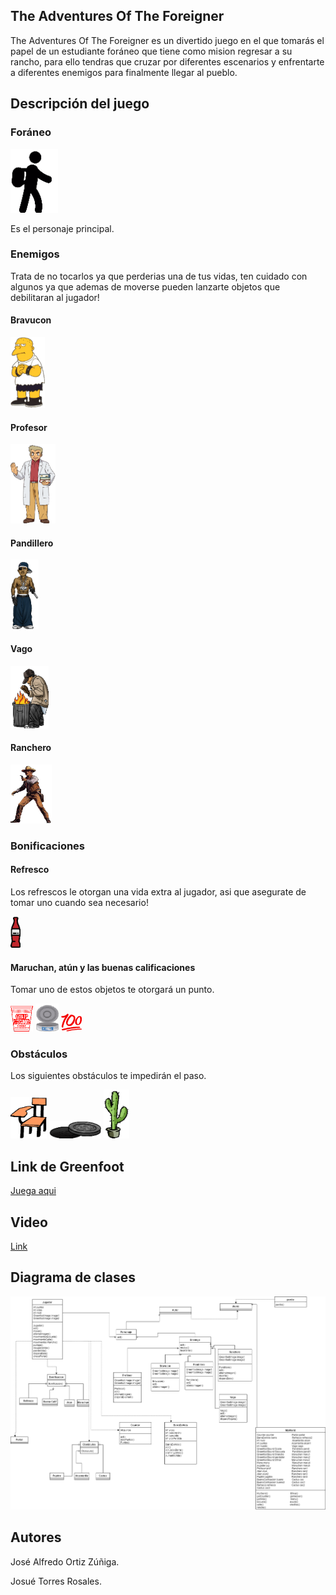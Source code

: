 ## The Adventures Of The Foreigner

The Adventures Of The Foreigner es un divertido juego en el que tomarás el papel de un estudiante foráneo que tiene como mision regresar a su rancho, para ello tendras que cruzar por diferentes escenarios y enfrentarte a diferentes enemigos para finalmente llegar al pueblo.

## Descripción del juego

### Foráneo

<img src = "https://raw.githubusercontent.com/objetos-inter2018/Adventures_Foreigner/master/juego/images/foraneo.png" />

Es el personaje principal.

### Enemigos

Trata de no tocarlos ya que perderias una de tus vidas, ten cuidado con algunos ya que ademas de moverse pueden lanzarte objetos que debilitaran al jugador! 

#### Bravucon

<img src = "https://raw.githubusercontent.com/objetos-inter2018/Adventures_Foreigner/master/juego/images/Bravucon.png" />

#### Profesor

<img src = "https://raw.githubusercontent.com/objetos-inter2018/Adventures_Foreigner/master/juego/images/Profesor_Oak_(XY).png" />

#### Pandillero

<img src = "https://raw.githubusercontent.com/objetos-inter2018/Adventures_Foreigner/master/juego/images/pandillero.png" />

#### Vago

<img src = "https://raw.githubusercontent.com/objetos-inter2018/Adventures_Foreigner/master/juego/images/vago2.png" />

#### Ranchero

<img src = "https://raw.githubusercontent.com/objetos-inter2018/Adventures_Foreigner/master/juego/images/Western-26%20-%20copia2.png" />

### Bonificaciones

#### Refresco

Los refrescos le otorgan una vida extra al jugador, asi que asegurate de tomar uno cuando sea necesario!

<img src = "https://raw.githubusercontent.com/objetos-inter2018/Adventures_Foreigner/master/juego/images/184470.png" />

#### Maruchan, atún y las buenas calificaciones

Tomar uno de estos objetos te otorgará un punto.

<img src = "https://raw.githubusercontent.com/objetos-inter2018/Adventures_Foreigner/master/juego/images/maruchan3.png" />

<img src = "https://raw.githubusercontent.com/objetos-inter2018/Adventures_Foreigner/master/juego/images/atun.png" />

<img src = "https://raw.githubusercontent.com/objetos-inter2018/Adventures_Foreigner/master/juego/images/2613b5e6c740c2063501f14444758dad.png" />

### Obstáculos

Los siguientes obstáculos te impedirán el paso.

<img src = "https://raw.githubusercontent.com/objetos-inter2018/Adventures_Foreigner/master/juego/images/silla-escolar_2.png" />

<img src = "https://raw.githubusercontent.com/objetos-inter2018/Adventures_Foreigner/master/juego/images/alcantarilla.png" />

<img src = "https://raw.githubusercontent.com/objetos-inter2018/Adventures_Foreigner/master/juego/images/Large_Cactus.png" />

## Link de Greenfoot

[Juega aqui](http://www.greenfoot.org/scenarios/21838)

## Video
[Link](https://www.youtube.com/watch?v=JMGJZKXu_hw&feature=youtu.be)

## Diagrama de clases

<img src = "https://raw.githubusercontent.com/objetos-inter2018/Adventures_Foreigner/master/Diagrama%20de%20clases%20Final.png" />

## Autores

José Alfredo Ortiz Zúñiga.

Josué Torres Rosales.


